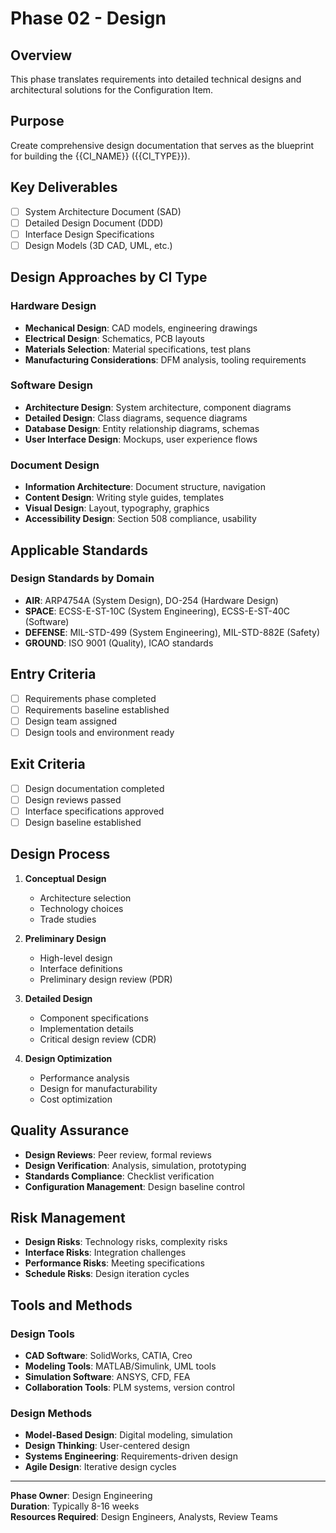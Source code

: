 # Phase 02 - Design

## Overview
This phase translates requirements into detailed technical designs and architectural solutions for the Configuration Item.

## Purpose
Create comprehensive design documentation that serves as the blueprint for building the {{CI_NAME}} ({{CI_TYPE}}).

## Key Deliverables
- [ ] System Architecture Document (SAD)
- [ ] Detailed Design Document (DDD)
- [ ] Interface Design Specifications
- [ ] Design Models (3D CAD, UML, etc.)

## Design Approaches by CI Type

### Hardware Design
- **Mechanical Design**: CAD models, engineering drawings
- **Electrical Design**: Schematics, PCB layouts
- **Materials Selection**: Material specifications, test plans
- **Manufacturing Considerations**: DFM analysis, tooling requirements

### Software Design
- **Architecture Design**: System architecture, component diagrams
- **Detailed Design**: Class diagrams, sequence diagrams
- **Database Design**: Entity relationship diagrams, schemas
- **User Interface Design**: Mockups, user experience flows

### Document Design
- **Information Architecture**: Document structure, navigation
- **Content Design**: Writing style guides, templates
- **Visual Design**: Layout, typography, graphics
- **Accessibility Design**: Section 508 compliance, usability

## Applicable Standards
### Design Standards by Domain
- **AIR**: ARP4754A (System Design), DO-254 (Hardware Design)
- **SPACE**: ECSS-E-ST-10C (System Engineering), ECSS-E-ST-40C (Software)
- **DEFENSE**: MIL-STD-499 (System Engineering), MIL-STD-882E (Safety)
- **GROUND**: ISO 9001 (Quality), ICAO standards

## Entry Criteria
- [ ] Requirements phase completed
- [ ] Requirements baseline established
- [ ] Design team assigned
- [ ] Design tools and environment ready

## Exit Criteria
- [ ] Design documentation completed
- [ ] Design reviews passed
- [ ] Interface specifications approved
- [ ] Design baseline established

## Design Process
1. **Conceptual Design**
   - Architecture selection
   - Technology choices
   - Trade studies

2. **Preliminary Design**
   - High-level design
   - Interface definitions
   - Preliminary design review (PDR)

3. **Detailed Design**
   - Component specifications
   - Implementation details
   - Critical design review (CDR)

4. **Design Optimization**
   - Performance analysis
   - Design for manufacturability
   - Cost optimization

## Quality Assurance
- **Design Reviews**: Peer review, formal reviews
- **Design Verification**: Analysis, simulation, prototyping
- **Standards Compliance**: Checklist verification
- **Configuration Management**: Design baseline control

## Risk Management
- **Design Risks**: Technology risks, complexity risks
- **Interface Risks**: Integration challenges
- **Performance Risks**: Meeting specifications
- **Schedule Risks**: Design iteration cycles

## Tools and Methods
### Design Tools
- **CAD Software**: SolidWorks, CATIA, Creo
- **Modeling Tools**: MATLAB/Simulink, UML tools
- **Simulation Software**: ANSYS, CFD, FEA
- **Collaboration Tools**: PLM systems, version control

### Design Methods
- **Model-Based Design**: Digital modeling, simulation
- **Design Thinking**: User-centered design
- **Systems Engineering**: Requirements-driven design
- **Agile Design**: Iterative design cycles

---

**Phase Owner**: Design Engineering  
**Duration**: Typically 8-16 weeks  
**Resources Required**: Design Engineers, Analysts, Review Teams